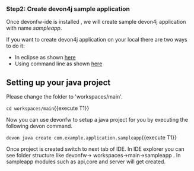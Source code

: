 ### Step2: Create devon4j sample application

Once devonfw-ide is installed , we will create sample devon4j application with name *sampleapp*. 

If you want to create devon4j application on your local there are two ways to do it:
* In eclipse as shown [here](https://devonfw.com/website/pages/docs/devon4j.asciidoc_tutorials.html#tutorial-newapp.asciidoc_from-eclipse)
* Using command line as shown [here](https://devonfw.com/website/pages/docs/devon4j.asciidoc_tutorials.html#tutorial-newapp.asciidoc_from-command-line)



## Setting up your java project

Please change the folder to &#39;workspaces/main&#39;.

`cd workspaces/main`{{execute T1}}

Now you can use devonfw to setup a java project for you by executing the following devon command.

`devon java create com.example.application.sampleapp`{{execute T1}}

Once project is created switch to next tab of IDE. In IDE explorer you can see folder structure like devonfw-&gt; workspaces-&gt;main-&gt;sampleapp . In sampleapp modules such as api,core and server will get created.

